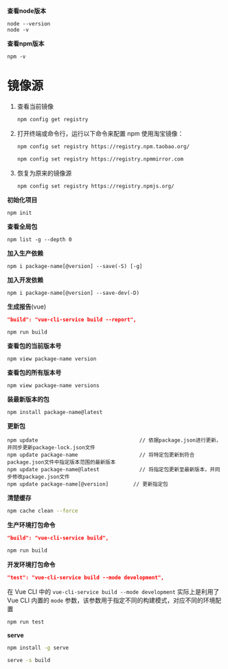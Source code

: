 **查看node版本**

```shell
node --version
node -v
```

**查看npm版本**

```shell
npm -v
```



# 镜像源

1. 查看当前镜像

   ```bash
   npm config get registry
   ```

2. 打开终端或命令行，运行以下命令来配置 npm 使用淘宝镜像：

   ```bash
   npm config set registry https://registry.npm.taobao.org/
   
   npm config set registry https://registry.npmmirror.com
   ```

3. 恢复为原来的镜像源

   ````bash
   npm config set registry https://registry.npmjs.org/
   ````

   



**初始化项目**

```shell
npm init
```

**查看全局包**

```shell
npm list -g --depth 0
```

**加入生产依赖**

```shell
npm i package-name[@version] --save(-S) [-g]
```

**加入开发依赖**

```shell
npm i package-name[@version] --save-dev(-D)
```

**生成报告**(vue)

```json
"build": "vue-cli-service build --report",
```

```shell
npm run build
```

**查看包的当前版本号**

```shell
npm view package-name version
```

**查看包的所有版本号**

```shell
npm view package-name versions
```

**装最新版本的包**

```shell
npm install package-name@latest
```

**更新包**

```shell
npm update                                 // 依据package.json进行更新，并同步更新package-lock.json文件
npm update package-name                    // 将特定包更新到符合package.json文件中指定版本范围的最新版本
npm update package-name@latest             // 将指定包更新至最新版本，并同步修改package.json文件
npm update package-name[@version]        // 更新指定包
```

**清楚缓存**

```bash
npm cache clean --force
```

**生产环境打包命令**

```json
"build": "vue-cli-service build",
```

```bash
npm run build
```

**开发环境打包命令**

```json
"test": "vue-cli-service build --mode development",
```

在 Vue CLI 中的 `vue-cli-service build --mode development` 实际上是利用了 Vue CLI 内置的 `mode` 参数，该参数用于指定不同的构建模式，对应不同的环境配置

```bash
npm run test
```



**serve**

```bash
npm install -g serve
```

```bash
serve -s build
```

